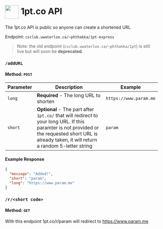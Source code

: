 # <img align="center" width="45" src="https://raw.githubusercontent.com/paramt/1pt/master/resources/favicon/android-chrome-512x512.png"> 1pt.co API

The 1pt.co API is public so anyone can create a shortened URL

Endpoint: `csclub.uwaterloo.ca/~phthakka/1pt-express`

> Note: the old endpoint (`csclub.uwaterloo.ca/~phthakka/1pt`) is still live but will soon be **deprecated**.

### `/addURL`

#### Method: `POST`

| Parameter | Description                                                                                                                                                                                        | Example                |
| --------- | -------------------------------------------------------------------------------------------------------------------------------------------------------------------------------------------------- | ---------------------- |
| `long`    | **Required** - The long URL to shorten                                                                                                                                                             | `https://www.param.me` |
| `short`   | **Optional** - The part after `1pt.co/` that will redirect to your long URL. If this paramter is not provided or the requested short URL is already taken, it will return a random 5-letter string | `param`                |

#### Example Response

```json
{
  "message": "Added!",
  "short": "param",
  "long": "https://www.param.me"
}
```

### `/r/<short code>`

#### Method: `GET`

With this endpoint 1pt.co/r/param will redirect to https://www.param.me